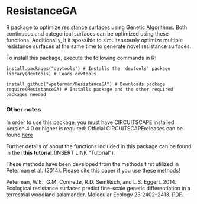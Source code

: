 ResistanceGA
============

R package to optimize resistance surfaces using Genetic Algorithms. Both continuous and categorical surfaces can be optimized using these functions. Additionally, it it spossible to simultaneously optimize multiple resistance surfaces at the same time to generate novel resistance surfaces.

To install this package, execute the following commands in R:

```
install.packages("devtools") # Installs the 'devtools' package
library(devtools) # Loads devtools

install_github("wpeterman/ResistanceGA") # Downloads package
require(ResistanceGA) # Installs package and the other required packages needed
```

### Other notes

In order to use this package, you must have CIRCUITSCAPE installed.
Version 4.0 or higher is required:
Official CIRCUITSCAPEreleases can be found [here](https://code.google.com/p/circuitscape/downloads/list "CS downloads")


Further details of about the functions included in this package can be found in the [**this tutorial**](INSERT LINK "Tutorial").

These methods have been developed from the methods first utilized in Peterman et al. (2014). Please cite this paper if you use these methods!

Peterman, W.E., G.M. Connette, R.D. Semlitsch, and L.S. Eggert. 2014. Ecological resistance surfaces predict fine-scale genetic differentiation in a terrestrial woodland salamander. Molecular Ecology 23:2402–2413. [PDF](http://petermanresearch.weebly.com/uploads/2/5/9/2/25926970/peterman_et_al._2014--mec.pdf "Peterman et al.").